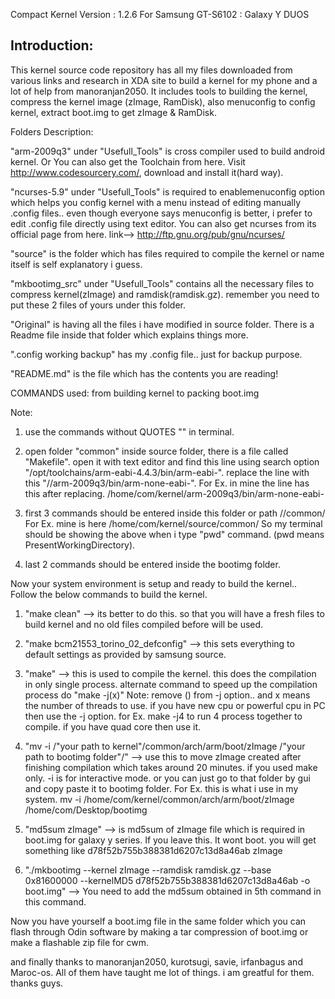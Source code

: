 Compact Kernel Version : 1.2.6
For Samsung GT-S6102 : Galaxy Y DUOS

Introduction:
-------------

This kernel source code repository has all my files downloaded from various links and research in XDA site to build a kernel for my phone and a lot of help from manoranjan2050. It includes tools to building the kernel, compress the kernel image (zImage, RamDisk), also menuconfig to config kernel, extract boot.img to get zImage & RamDisk.


Folders Description:

"arm-2009q3" under "Usefull_Tools" is cross compiler used to build android kernel.
Or You can also get the Toolchain from here. Visit http://www.codesourcery.com/, download and install it(hard way).

"ncurses-5.9" under "Usefull_Tools" is required to enablemenuconfig option which helps you config kernel with a menu instead of editing manually .config files.. even though everyone says menuconfig is better, i prefer to edit .config file directly using text editor.
You can also get ncurses from its official page from here. link--> http://ftp.gnu.org/pub/gnu/ncurses/

"source" is the folder which has files required to compile the kernel or name itself is self explanatory i guess.

"mkbootimg_src" under "Usefull_Tools" contains all the necessary files to compress kernel(zImage) and ramdisk(ramdisk.gz). remember you need to put these 2 files of yours under this folder.

"Original" is having all the files i have modified in source folder. There is a Readme file inside that folder which explains things more.

".config working backup" has my .config file.. just for backup purpose.

"README.md" is the file which has the contents you are reading!



COMMANDS used: from building kernel to packing boot.img

Note: 

1. use the commands without QUOTES "" in terminal.

2. open folder "common" inside source folder, there is a file called "Makefile". open it with text editor and find this line using search option "/opt/toolchains/arm-eabi-4.4.3/bin/arm-eabi-". replace the line with this "/<your path to toolchain folder>/arm-2009q3/bin/arm-none-eabi-".
For Ex. in mine the line has this after replacing.
/home/com/kernel/arm-2009q3/bin/arm-none-eabi-

3. first 3 commands should be entered inside this folder or path
/<your path to kernel folder>/common/
For Ex. mine is here /home/com/kernel/source/common/
So my terminal should be showing the above when i type "pwd" command. (pwd means PresentWorkingDirectory).

4. last 2 commands should be entered inside the bootimg folder.

Now your system environment is setup and ready to build the kernel.. Follow the below commands to build the kernel.


1. "make clean" --> its better to do this. so that you will have a fresh files to build kernel and no old files compiled before will be used.

2. "make bcm21553_torino_02_defconfig" --> this sets everything to default settings as provided by samsung source.

3. "make" --> this is used to compile the kernel. this does the compilation in only single process.
alternate command to speed up the compilation process do "make -j(x)"
Note: remove () from -j option.. and x means the number of threads to use.
if you have new cpu or powerful cpu in PC then use the -j option.
for Ex. make -j4 to run 4 process together to compile. if you have quad core then use it.

4. "mv -i /"your path to kernel"/common/arch/arm/boot/zImage /"your path to bootimg folder"/" --> use this to move zImage created after finishing compilation which takes around 20 minutes. if you used make only. -i is for interactive mode. or you can just go to that folder by gui and copy paste it to bootimg folder.
For Ex. this is what i use in my system. 
mv -i /home/com/kernel/common/arch/arm/boot/zImage /home/com/Desktop/bootimg

5. "md5sum zImage" --> is md5sum of zImage file which is required in boot.img for galaxy y series. If you leave this. It wont boot.
you will get something like
d78f52b755b388381d6207c13d8a46ab zImage

6. "./mkbootimg --kernel zImage --ramdisk ramdisk.gz --base 0x81600000 --kernelMD5 d78f52b755b388381d6207c13d8a46ab -o boot.img" --> You need to add the md5sum obtained in 5th command in this command.

Now you have yourself a boot.img file in the same folder which you can flash through Odin software by making a tar compression of boot.img or make a flashable zip file for cwm.


and finally thanks to manoranjan2050, kurotsugi, savie, irfanbagus and Maroc-os. All of them have taught me lot of things. i am greatful for them. thanks guys.

